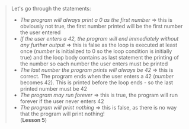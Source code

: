 > Let's go through the statements:
> * _The program will always print a 0 as the first number_ => this is obviously not true, the first number printed will be the first number the user entered
> * _If the user enters a 42, the program will end immediately without any further output_ => this is false as the loop is executed at least once (_number_ is initialized to 0 so the loop condition is initially true) and the loop body contains as last statement the printing of the number so each number the user enters must be printed
> * _The last number the program prints will always be 42_ => this is correct. The program ends when the user enters a 42 (_number_ becomes 42). This is printed before the loop ends - so the last printed number must be 42
> * _The program may run forever_ => this is true, the program will run forever if the user never enters 42
> * _The program will print nothing_ => this is false, as there is no way that the program will print nothing!  
> (**Lesson 5**)